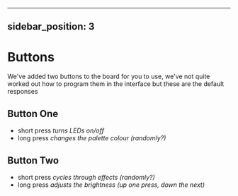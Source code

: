 
---
sidebar_position: 3
---

# Buttons

We've added two buttons to the board for you to use, we've not quite worked out how to program them in the interface but these are the default responses

## Button One
* short press *turns LEDs on/off*
* long press *changes the palette colour (randomly?)*

## Button Two
* short press *cycles through effects (randomly?)*
* long press *adjusts the brightness (up one press, down the next)*